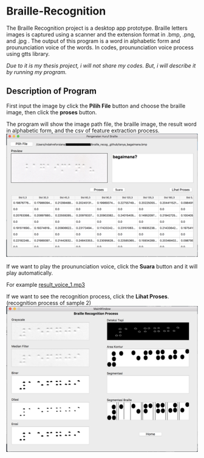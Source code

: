 # Braille-Recognition
The Braille Recognition project is a desktop app prototype. 
Braille letters images is captured using a scanner and the extension format in .bmp, .png, and .jpg . 
The output of this program is a word in alphabetic form and proununciation voice of the words.
In codes, proununciation voice process using gtts library. 

*Due to it is my thesis project, i will not share my codes. But, i will describe it by running my program.*

## Description of Program
First input the image by click the **Pilih File** button and choose the braille image, then click the **proses** button.

The program will show the image path file, the braille image, the result word in alphabetic form, and the csv of feature extraction process.
![image](https://github.com/indahreforsiana/Braille-Recognition/blob/master/Screenshot_1.png)

If we want to play the proununciation voice, click the **Suara** button and it will play automatically. 

For example [result_voice_1.mp3](https://github.com/indahreforsiana/Braille-Recognition/blob/master/result_voice_1.mp3)


If we want to see the recognition process, click the **Lihat Proses**. (recognition process of sample 2)
![image](https://github.com/indahreforsiana/Braille-Recognition/blob/master/Recognition_process.png)
